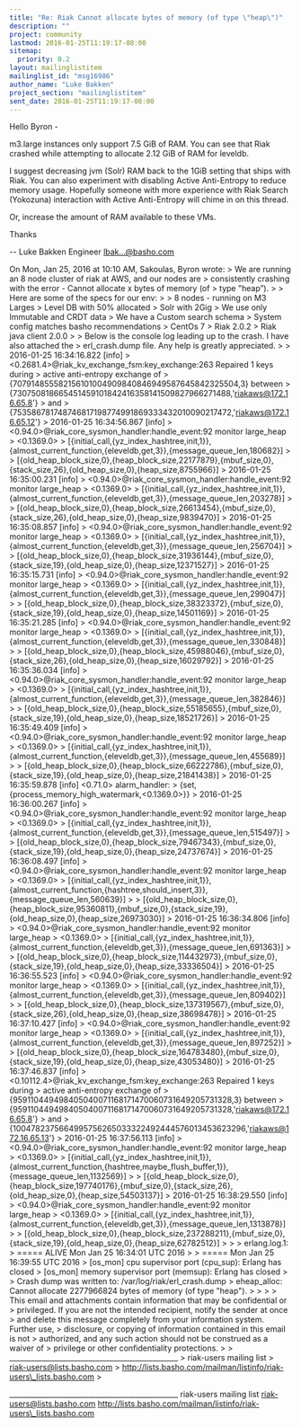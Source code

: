```yaml
---
title: "Re: Riak Cannot allocate bytes of memory (of type \"heap\")"
description: ""
project: community
lastmod: 2016-01-25T11:19:17-08:00
sitemap:
  priority: 0.2
layout: mailinglistitem
mailinglist_id: "msg16986"
author_name: "Luke Bakken"
project_section: "mailinglistitem"
sent_date: 2016-01-25T11:19:17-08:00
---
```



Hello Byron -

m3.large instances only support 7.5 GiB of RAM. You can see that Riak
crashed while attempting to allocate 2.12 GiB of RAM for leveldb.

I suggest decreasing jvm (Solr) RAM back to the 1GiB setting that
ships with Riak. You can also experiment with disabling Active
Anti-Entropy to reduce memory usage. Hopefully someone with more
experience with Riak Search (Yokozuna) interaction with Active
Anti-Entropy will chime in on this thread.

Or, increase the amount of RAM available to these VMs.

Thanks

--
Luke Bakken
Engineer
lbak...@basho.com


On Mon, Jan 25, 2016 at 10:10 AM, Sakoulas, Byron
 wrote:
&gt; We are running an 8 node cluster of riak at AWS, and our nodes are 
&gt; consistently crashing with the error - Cannot allocate x bytes of memory (of 
&gt; type "heap”).
&gt;
&gt; Here are some of the specs for our env:
&gt;
&gt; 8 nodes - running on M3 Larges
&gt; Level DB with 50% allocated
&gt; Solr with 2Gig
&gt; We use only Immutable and CRDT data
&gt; We have a Custom search schema
&gt; System config matches basho recommendations
&gt; CentOs 7
&gt; Riak 2.0.2
&gt; Riak java client 2.0.0
&gt;
&gt; Below is the console log leading up to the crash. I have also attached the 
&gt; erl\_crash.dump file. Any help is greatly appreciated.
&gt;
&gt; 2016-01-25 16:34:16.822 [info] 
&gt; &lt;0.2681.4&gt;@riak\_kv\_exchange\_fsm:key\_exchange:263 Repaired 1 keys during 
&gt; active anti-entropy exchange of 
&gt; {707914855582156101004909840846949587645842325504,3} between 
&gt; {730750818665451459101842416358141509827966271488,'riakaws@172.16.65.8'}
&gt; and 
&gt; {753586781748746817198774991869333432010090217472,'riakaws@172.16.65.12'}
&gt; 2016-01-25 16:34:56.867 [info] 
&gt; &lt;0.94.0&gt;@riak\_core\_sysmon\_handler:handle\_event:92 monitor large\_heap 
&gt; &lt;0.1369.0&gt; 
&gt; [{initial\_call,{yz\_index\_hashtree,init,1}},{almost\_current\_function,{eleveldb,get,3}},{message\_queue\_len,180682}]
&gt; 
&gt; [{old\_heap\_block\_size,0},{heap\_block\_size,22177879},{mbuf\_size,0},{stack\_size,26},{old\_heap\_size,0},{heap\_size,8755966}]
&gt; 2016-01-25 16:35:00.231 [info] 
&gt; &lt;0.94.0&gt;@riak\_core\_sysmon\_handler:handle\_event:92 monitor large\_heap 
&gt; &lt;0.1369.0&gt; 
&gt; [{initial\_call,{yz\_index\_hashtree,init,1}},{almost\_current\_function,{eleveldb,get,3}},{message\_queue\_len,203278}]
&gt; 
&gt; [{old\_heap\_block\_size,0},{heap\_block\_size,26613454},{mbuf\_size,0},{stack\_size,26},{old\_heap\_size,0},{heap\_size,9839470}]
&gt; 2016-01-25 16:35:08.857 [info] 
&gt; &lt;0.94.0&gt;@riak\_core\_sysmon\_handler:handle\_event:92 monitor large\_heap 
&gt; &lt;0.1369.0&gt; 
&gt; [{initial\_call,{yz\_index\_hashtree,init,1}},{almost\_current\_function,{eleveldb,get,3}},{message\_queue\_len,256704}]
&gt; 
&gt; [{old\_heap\_block\_size,0},{heap\_block\_size,31936144},{mbuf\_size,0},{stack\_size,19},{old\_heap\_size,0},{heap\_size,12371527}]
&gt; 2016-01-25 16:35:15.731 [info] 
&gt; &lt;0.94.0&gt;@riak\_core\_sysmon\_handler:handle\_event:92 monitor large\_heap 
&gt; &lt;0.1369.0&gt; 
&gt; [{initial\_call,{yz\_index\_hashtree,init,1}},{almost\_current\_function,{eleveldb,get,3}},{message\_queue\_len,299047}]
&gt; 
&gt; [{old\_heap\_block\_size,0},{heap\_block\_size,38323372},{mbuf\_size,0},{stack\_size,19},{old\_heap\_size,0},{heap\_size,14501169}]
&gt; 2016-01-25 16:35:21.285 [info] 
&gt; &lt;0.94.0&gt;@riak\_core\_sysmon\_handler:handle\_event:92 monitor large\_heap 
&gt; &lt;0.1369.0&gt; 
&gt; [{initial\_call,{yz\_index\_hashtree,init,1}},{almost\_current\_function,{eleveldb,get,3}},{message\_queue\_len,330848}]
&gt; 
&gt; [{old\_heap\_block\_size,0},{heap\_block\_size,45988046},{mbuf\_size,0},{stack\_size,26},{old\_heap\_size,0},{heap\_size,16029792}]
&gt; 2016-01-25 16:35:36.034 [info] 
&gt; &lt;0.94.0&gt;@riak\_core\_sysmon\_handler:handle\_event:92 monitor large\_heap 
&gt; &lt;0.1369.0&gt; 
&gt; [{initial\_call,{yz\_index\_hashtree,init,1}},{almost\_current\_function,{eleveldb,get,3}},{message\_queue\_len,382846}]
&gt; 
&gt; [{old\_heap\_block\_size,0},{heap\_block\_size,55185655},{mbuf\_size,0},{stack\_size,19},{old\_heap\_size,0},{heap\_size,18521726}]
&gt; 2016-01-25 16:35:49.409 [info] 
&gt; &lt;0.94.0&gt;@riak\_core\_sysmon\_handler:handle\_event:92 monitor large\_heap 
&gt; &lt;0.1369.0&gt; 
&gt; [{initial\_call,{yz\_index\_hashtree,init,1}},{almost\_current\_function,{eleveldb,get,3}},{message\_queue\_len,455689}]
&gt; 
&gt; [{old\_heap\_block\_size,0},{heap\_block\_size,66222786},{mbuf\_size,0},{stack\_size,19},{old\_heap\_size,0},{heap\_size,21841438}]
&gt; 2016-01-25 16:35:59.878 [info] &lt;0.71.0&gt; alarm\_handler: 
&gt; {set,{process\_memory\_high\_watermark,&lt;0.1369.0&gt;}}
&gt; 2016-01-25 16:36:00.267 [info] 
&gt; &lt;0.94.0&gt;@riak\_core\_sysmon\_handler:handle\_event:92 monitor large\_heap 
&gt; &lt;0.1369.0&gt; 
&gt; [{initial\_call,{yz\_index\_hashtree,init,1}},{almost\_current\_function,{eleveldb,get,3}},{message\_queue\_len,515497}]
&gt; 
&gt; [{old\_heap\_block\_size,0},{heap\_block\_size,79467343},{mbuf\_size,0},{stack\_size,19},{old\_heap\_size,0},{heap\_size,24737674}]
&gt; 2016-01-25 16:36:08.497 [info] 
&gt; &lt;0.94.0&gt;@riak\_core\_sysmon\_handler:handle\_event:92 monitor large\_heap 
&gt; &lt;0.1369.0&gt; 
&gt; [{initial\_call,{yz\_index\_hashtree,init,1}},{almost\_current\_function,{hashtree,should\_insert,3}},{message\_queue\_len,560639}]
&gt; 
&gt; [{old\_heap\_block\_size,0},{heap\_block\_size,95360811},{mbuf\_size,0},{stack\_size,19},{old\_heap\_size,0},{heap\_size,26973030}]
&gt; 2016-01-25 16:36:34.806 [info] 
&gt; &lt;0.94.0&gt;@riak\_core\_sysmon\_handler:handle\_event:92 monitor large\_heap 
&gt; &lt;0.1369.0&gt; 
&gt; [{initial\_call,{yz\_index\_hashtree,init,1}},{almost\_current\_function,{eleveldb,get,3}},{message\_queue\_len,691363}]
&gt; 
&gt; [{old\_heap\_block\_size,0},{heap\_block\_size,114432973},{mbuf\_size,0},{stack\_size,19},{old\_heap\_size,0},{heap\_size,33336504}]
&gt; 2016-01-25 16:36:55.523 [info] 
&gt; &lt;0.94.0&gt;@riak\_core\_sysmon\_handler:handle\_event:92 monitor large\_heap 
&gt; &lt;0.1369.0&gt; 
&gt; [{initial\_call,{yz\_index\_hashtree,init,1}},{almost\_current\_function,{eleveldb,get,3}},{message\_queue\_len,809402}]
&gt; 
&gt; [{old\_heap\_block\_size,0},{heap\_block\_size,137319567},{mbuf\_size,0},{stack\_size,26},{old\_heap\_size,0},{heap\_size,38698478}]
&gt; 2016-01-25 16:37:10.427 [info] 
&gt; &lt;0.94.0&gt;@riak\_core\_sysmon\_handler:handle\_event:92 monitor large\_heap 
&gt; &lt;0.1369.0&gt; 
&gt; [{initial\_call,{yz\_index\_hashtree,init,1}},{almost\_current\_function,{eleveldb,get,3}},{message\_queue\_len,897252}]
&gt; 
&gt; [{old\_heap\_block\_size,0},{heap\_block\_size,164783480},{mbuf\_size,0},{stack\_size,19},{old\_heap\_size,0},{heap\_size,43053480}]
&gt; 2016-01-25 16:37:46.837 [info] 
&gt; &lt;0.10112.4&gt;@riak\_kv\_exchange\_fsm:key\_exchange:263 Repaired 1 keys during 
&gt; active anti-entropy exchange of 
&gt; {959110449498405040071168171470060731649205731328,3} between 
&gt; {959110449498405040071168171470060731649205731328,'riakaws@172.16.65.8'}
&gt; and 
&gt; {1004782375664995756265033322492444576013453623296,'riakaws@172.16.65.13'}
&gt; 2016-01-25 16:37:56.113 [info] 
&gt; &lt;0.94.0&gt;@riak\_core\_sysmon\_handler:handle\_event:92 monitor large\_heap 
&gt; &lt;0.1369.0&gt; 
&gt; [{initial\_call,{yz\_index\_hashtree,init,1}},{almost\_current\_function,{hashtree,maybe\_flush\_buffer,1}},{message\_queue\_len,1132569}]
&gt; 
&gt; [{old\_heap\_block\_size,0},{heap\_block\_size,197740176},{mbuf\_size,0},{stack\_size,26},{old\_heap\_size,0},{heap\_size,54503137}]
&gt; 2016-01-25 16:38:29.550 [info] 
&gt; &lt;0.94.0&gt;@riak\_core\_sysmon\_handler:handle\_event:92 monitor large\_heap 
&gt; &lt;0.1369.0&gt; 
&gt; [{initial\_call,{yz\_index\_hashtree,init,1}},{almost\_current\_function,{eleveldb,get,3}},{message\_queue\_len,1313878}]
&gt; 
&gt; [{old\_heap\_block\_size,0},{heap\_block\_size,237288211},{mbuf\_size,0},{stack\_size,19},{old\_heap\_size,0},{heap\_size,62782512}]
&gt;
&gt;
&gt; erlang.log.1:
&gt; ===== ALIVE Mon Jan 25 16:34:01 UTC 2016
&gt;
&gt; ===== Mon Jan 25 16:39:55 UTC 2016
&gt; [os\_mon] cpu supervisor port (cpu\_sup): Erlang has closed
&gt; [os\_mon] memory supervisor port (memsup): Erlang has closed
&gt;
&gt; Crash dump was written to: /var/log/riak/erl\_crash.dump
&gt; eheap\_alloc: Cannot allocate 2277966824 bytes of memory (of type "heap").
&gt;
&gt;
&gt;
&gt; This email and attachments contain information that may be confidential or 
&gt; privileged. If you are not the intended recipient, notify the sender at once 
&gt; and delete this message completely from your information system. Further use, 
&gt; disclosure, or copying of information contained in this email is not 
&gt; authorized, and any such action should not be construed as a waiver of 
&gt; privilege or other confidentiality protections.
&gt;
&gt; \_\_\_\_\_\_\_\_\_\_\_\_\_\_\_\_\_\_\_\_\_\_\_\_\_\_\_\_\_\_\_\_\_\_\_\_\_\_\_\_\_\_\_\_\_\_\_
&gt; riak-users mailing list
&gt; riak-users@lists.basho.com
&gt; http://lists.basho.com/mailman/listinfo/riak-users\_lists.basho.com
&gt;

\_\_\_\_\_\_\_\_\_\_\_\_\_\_\_\_\_\_\_\_\_\_\_\_\_\_\_\_\_\_\_\_\_\_\_\_\_\_\_\_\_\_\_\_\_\_\_
riak-users mailing list
riak-users@lists.basho.com
http://lists.basho.com/mailman/listinfo/riak-users\_lists.basho.com

